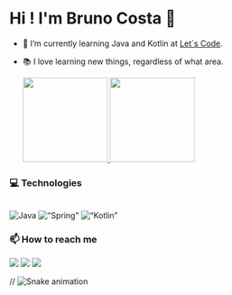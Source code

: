 # Hi ! I'm Bruno Costa 👋 

  
- 🌱 I’m currently learning Java and Kotlin at [Let´s Code](https://letscode.com.br/).
- 📚 I love learning new things, regardless of what area.

  <div>
  <a href="https://github.com/Brun2310">
  <img height="150em" src="https://github-readme-stats.vercel.app/api?username=Brun2310&amp;show_icons=true&amp;theme=dark&amp;include_all_commits=true&amp;count_private=true">
  <img height="150em" src="https://github-readme-stats.vercel.app/api/top-langs/?username=Brun2310&amp;layout=compact&amp;langs_count=7&amp;theme=dark" >
</a></div>


 ### 💻 Technologies
<div style="display: inline_block"><br>
  <img alt="Java" src="https://img.shields.io/badge/Java-ED8B00?style=for-the-badge&logo=java&logoColor=white">
  <img alt=“Spring” src="https://img.shields.io/badge/Spring-6DB33F?style=for-the-badge&logo=spring&logoColor=white">
 <img alt=“Kotlin” src="https://img.shields.io/badge/Kotlin-0095D5?&style=for-the-badge&logo=kotlin&logoColor=white">
</div>

  ### 📫 How to reach me
<div>
  <a href="https://www.linkedin.com/in/brunoaocosta/" target="_blank"><img src="https://img.shields.io/badge/-LinkedIn-%230077B5?style=for-the-badge&amp;logo=linkedin&amp;logoColor=white" target="_blank"></a>
   <a href="http://api.whatsapp.com/send?phone=5516992262288" target="_blank"><img src="https://img.shields.io/badge/WhatsApp-25D366?style=for-the-badge&logo=whatsapp&logoColor=white" target="_blank"></a> 
  <a href = "mailto:brunoaocosta@hotmail.com"><img src="https://img.shields.io/badge/-Gmail-%23333?style=for-the-badge&logo=gmail&logoColor=white" target="_blank"></a>
  
  // ![Snake animation](https://github.com/Brun2310/Brun2310/blob/output/github-contribution-grid-snake.svg)
</div>

<!--
**Brun2310/Brun2310** is a ✨ _special_ ✨ repository because its `README.md` (this file) appears on your GitHub profile.

Here are some ideas to get you started:

- 🔭 I’m currently working on ...
- 🌱 I’m currently learning ...
- 👯 I’m looking to collaborate on ...
- 🤔 I’m looking for help with ...
- 💬 Ask me about ...
- 📫 How to reach me: ...
- 😄 Pronouns: ...
- ⚡ Fun fact: ...
-->
